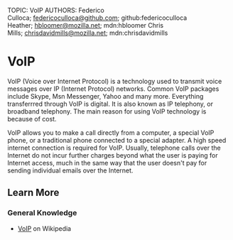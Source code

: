 TOPIC: VoIP
AUTHORS: Federico Culloca; federicoculloca@github.com; github:federicoculloca
         Heather; hbloomer@mozilla.net; mdn:hbloomer
         Chris Mills; chrisdavidmills@mozilla.net; mdn:chrisdavidmills

# VoIP

VoIP (Voice over Internet Protocol) is a technology used to transmit voice messages over IP
(Internet Protocol) networks. Common VoIP packages include Skype, Msn Messenger, Yahoo and many more.
Everything transferrred through VoIP is digital. It is also known as IP telephony, or broadband
telephony. The main reason for using VoIP technology is because of cost.

VoIP allows you to make a call directly from a computer, a special VoIP phone, or a traditional
phone connected to a special adapter.
A high speed internet connection is required for VoIP. Usually, telephone calls over the Internet
do not incur further charges beyond what the user is paying for Internet access, much in the
same way that the user doesn't pay for sending individual emails over the Internet.

## Learn More

### General Knowledge

- [VoIP](https://en.wikipedia.org/wiki/VoIP) on Wikipedia
